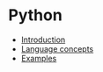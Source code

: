 # Python

* [Introduction](./introduction.md)
* [Language concepts](./concepts.md)
* [Examples](./examples.md)